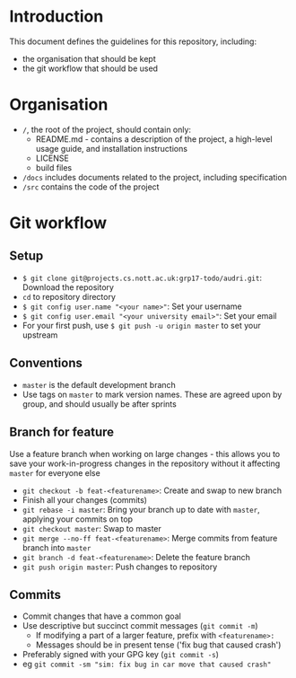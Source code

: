 # Introduction

This document defines the guidelines for this repository, including:

- the organisation that should be kept
- the git workflow that should be used

# Organisation

- `/`, the root of the project, should contain only:
  - README.md - contains a description of the project, a high-level usage guide, and installation
    instructions
  - LICENSE
  - build files
- `/docs` includes documents related to the project, including specification
- `/src` contains the code of the project

# Git workflow

## Setup
- `$ git clone git@projects.cs.nott.ac.uk:grp17-todo/audri.git`: Download the repository
- `cd` to repository directory
- `$ git config user.name "<your name>"`: Set your username
- `$ git config user.email "<your university email>"`: Set your email
- For your first push, use `$ git push -u origin master` to set your upstream

## Conventions
- `master` is the default development branch
- Use tags on `master` to mark version names. These are agreed upon by group, and should usually
  be after sprints

## Branch for feature
Use a feature branch when working on large changes - this allows you to save your work-in-progress
changes in the repository without it affecting `master` for everyone else

- `git checkout -b feat-<featurename>`: Create and swap to new branch
- Finish all your changes (commits)
- `git rebase -i master`: Bring your branch up to date with `master`, applying your commits on top
- `git checkout master`: Swap to master
- `git merge --no-ff feat-<featurename>`: Merge commits from feature branch into `master`
- `git branch -d feat-<featurename>`: Delete the feature branch
- `git push origin master`: Push changes to repository

## Commits
- Commit changes that have a common goal
- Use descriptive but succinct commit messages (`git commit -m`)
  - If modifying a part of a larger feature, prefix with `<featurename>: `
  - Messages should be in present tense ('fix bug that caused crash')
- Preferably signed with your GPG key (`git commit -s`)
- eg `git commit -sm "sim: fix bug in car move that caused crash"`
